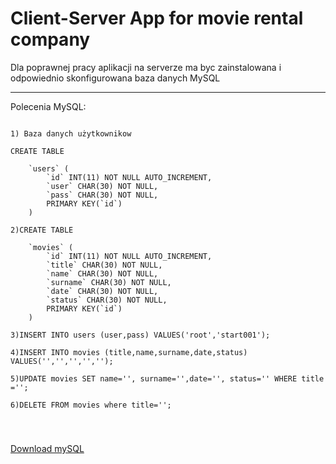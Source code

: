 <h1>Client-Server App for movie rental company</h1>
<P>Dla poprawnej pracy aplikacji na serverze ma byc zainstalowana i odpowiednio skonfigurowana baza danych MySQL </P>
<hr>
<p>Polecenia MySQL:<br>
<pre><code>
1) Baza danych użytkownikow<br>
CREATE TABLE<br>
    `users` (
        `id` INT(11) NOT NULL AUTO_INCREMENT,
        `user` CHAR(30) NOT NULL,
        `pass` CHAR(30) NOT NULL,
        PRIMARY KEY(`id`)
    )<br>
2)CREATE TABLE<br>
    `movies` (
        `id` INT(11) NOT NULL AUTO_INCREMENT,
        `title` CHAR(30) NOT NULL,
        `name` CHAR(30) NOT NULL,
        `surname` CHAR(30) NOT NULL,
        `date` CHAR(30) NOT NULL,
        `status` CHAR(30) NOT NULL,
        PRIMARY KEY(`id`)
    )<br>
3)INSERT INTO users (user,pass) VALUES('root','start001');<br>
4)INSERT INTO movies (title,name,surname,date,status) VALUES('','','','','');<br>
5)UPDATE movies SET name='', surname='',date='', status='' WHERE title ='';<br>
6)DELETE FROM movies where title='';</p><br>
</code></pre>
<a href="https://dev.mysql.com/downloads/installer/">Download mySQL</a>
